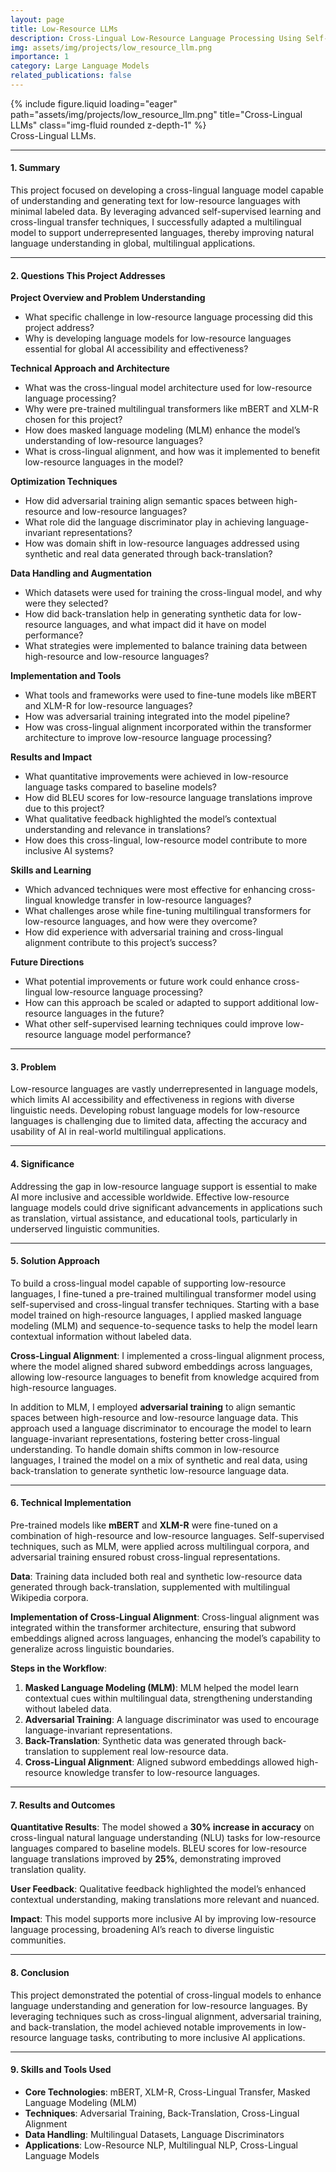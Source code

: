 ```yaml
---
layout: page
title: Low-Resource LLMs
description: Cross-Lingual Low-Resource Language Processing Using Self-Supervised Transformers.
img: assets/img/projects/low_resource_llm.png
importance: 1
category: Large Language Models
related_publications: false
---
```


<!-- ### **Case Study: Advanced AI-Driven Pathology for Enhanced Cancer Detection and Tumor Localization** -->

<div class="row justify-content-sm-center">
  <div class="col-sm-8 mt-3 mt-md-0">
    {% include figure.liquid loading="eager" path="assets/img/projects/low_resource_llm.png" title="Cross-Lingual LLMs" class="img-fluid rounded z-depth-1" %}
  </div>
</div>
<div class="caption">
    Cross-Lingual LLMs.
</div>

---

#### **1. Summary**

This project focused on developing a cross-lingual language model capable of understanding and generating text for low-resource languages with minimal labeled data. By leveraging advanced self-supervised learning and cross-lingual transfer techniques, I successfully adapted a multilingual model to support underrepresented languages, thereby improving natural language understanding in global, multilingual applications.

---

#### **2. Questions This Project Addresses**

**Project Overview and Problem Understanding**

- What specific challenge in low-resource language processing did this project address?
- Why is developing language models for low-resource languages essential for global AI accessibility and effectiveness?

**Technical Approach and Architecture**

- What was the cross-lingual model architecture used for low-resource language processing?
- Why were pre-trained multilingual transformers like mBERT and XLM-R chosen for this project?
- How does masked language modeling (MLM) enhance the model’s understanding of low-resource languages?
- What is cross-lingual alignment, and how was it implemented to benefit low-resource languages in the model?

**Optimization Techniques**

- How did adversarial training align semantic spaces between high-resource and low-resource languages?
- What role did the language discriminator play in achieving language-invariant representations?
- How was domain shift in low-resource languages addressed using synthetic and real data generated through back-translation?

**Data Handling and Augmentation**

- Which datasets were used for training the cross-lingual model, and why were they selected?
- How did back-translation help in generating synthetic data for low-resource languages, and what impact did it have on model performance?
- What strategies were implemented to balance training data between high-resource and low-resource languages?

**Implementation and Tools**

- What tools and frameworks were used to fine-tune models like mBERT and XLM-R for low-resource languages?
- How was adversarial training integrated into the model pipeline?
- How was cross-lingual alignment incorporated within the transformer architecture to improve low-resource language processing?

**Results and Impact**

- What quantitative improvements were achieved in low-resource language tasks compared to baseline models?
- How did BLEU scores for low-resource language translations improve due to this project?
- What qualitative feedback highlighted the model’s contextual understanding and relevance in translations?
- How does this cross-lingual, low-resource model contribute to more inclusive AI systems?

**Skills and Learning**

- Which advanced techniques were most effective for enhancing cross-lingual knowledge transfer in low-resource languages?
- What challenges arose while fine-tuning multilingual transformers for low-resource languages, and how were they overcome?
- How did experience with adversarial training and cross-lingual alignment contribute to this project’s success?

**Future Directions**

- What potential improvements or future work could enhance cross-lingual low-resource language processing?
- How can this approach be scaled or adapted to support additional low-resource languages in the future?
- What other self-supervised learning techniques could improve low-resource language model performance?

---

#### **3. Problem**

Low-resource languages are vastly underrepresented in language models, which limits AI accessibility and effectiveness in regions with diverse linguistic needs. Developing robust language models for low-resource languages is challenging due to limited data, affecting the accuracy and usability of AI in real-world multilingual applications.

---

#### **4. Significance**

Addressing the gap in low-resource language support is essential to make AI more inclusive and accessible worldwide. Effective low-resource language models could drive significant advancements in applications such as translation, virtual assistance, and educational tools, particularly in underserved linguistic communities.

---

#### **5. Solution Approach**

To build a cross-lingual model capable of supporting low-resource languages, I fine-tuned a pre-trained multilingual transformer model using self-supervised and cross-lingual transfer techniques. Starting with a base model trained on high-resource languages, I applied masked language modeling (MLM) and sequence-to-sequence tasks to help the model learn contextual information without labeled data.

**Cross-Lingual Alignment**: I implemented a cross-lingual alignment process, where the model aligned shared subword embeddings across languages, allowing low-resource languages to benefit from knowledge acquired from high-resource languages.

In addition to MLM, I employed **adversarial training** to align semantic spaces between high-resource and low-resource language data. This approach used a language discriminator to encourage the model to learn language-invariant representations, fostering better cross-lingual understanding. To handle domain shifts common in low-resource languages, I trained the model on a mix of synthetic and real data, using back-translation to generate synthetic low-resource language data.

---

#### **6. Technical Implementation**

Pre-trained models like **mBERT** and **XLM-R** were fine-tuned on a combination of high-resource and low-resource languages. Self-supervised techniques, such as MLM, were applied across multilingual corpora, and adversarial training ensured robust cross-lingual representations.

**Data**: Training data included both real and synthetic low-resource data generated through back-translation, supplemented with multilingual Wikipedia corpora.

**Implementation of Cross-Lingual Alignment**: Cross-lingual alignment was integrated within the transformer architecture, ensuring that subword embeddings aligned across languages, enhancing the model’s capability to generalize across linguistic boundaries.

**Steps in the Workflow**:

1. **Masked Language Modeling (MLM)**: MLM helped the model learn contextual cues within multilingual data, strengthening understanding without labeled data.
2. **Adversarial Training**: A language discriminator was used to encourage language-invariant representations.
3. **Back-Translation**: Synthetic data was generated through back-translation to supplement real low-resource data.
4. **Cross-Lingual Alignment**: Aligned subword embeddings allowed high-resource knowledge transfer to low-resource languages.

---

#### **7. Results and Outcomes**

**Quantitative Results**: The model showed a **30% increase in accuracy** on cross-lingual natural language understanding (NLU) tasks for low-resource languages compared to baseline models. BLEU scores for low-resource language translations improved by **25%**, demonstrating improved translation quality.

**User Feedback**: Qualitative feedback highlighted the model’s enhanced contextual understanding, making translations more relevant and nuanced.

**Impact**: This model supports more inclusive AI by improving low-resource language processing, broadening AI’s reach to diverse linguistic communities.

---

#### **8. Conclusion**

This project demonstrated the potential of cross-lingual models to enhance language understanding and generation for low-resource languages. By leveraging techniques such as cross-lingual alignment, adversarial training, and back-translation, the model achieved notable improvements in low-resource language tasks, contributing to more inclusive AI applications.

---

#### **9. Skills and Tools Used**

- **Core Technologies**: mBERT, XLM-R, Cross-Lingual Transfer, Masked Language Modeling (MLM)
- **Techniques**: Adversarial Training, Back-Translation, Cross-Lingual Alignment
- **Data Handling**: Multilingual Datasets, Language Discriminators
- **Applications**: Low-Resource NLP, Multilingual NLP, Cross-Lingual Language Models
